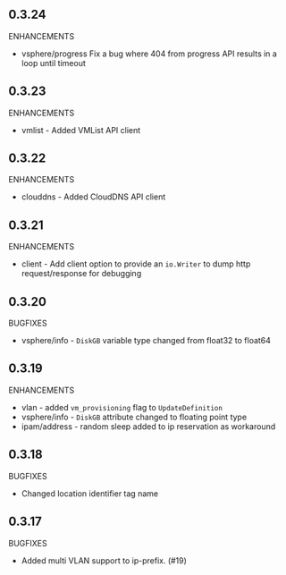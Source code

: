 ## 0.3.24

ENHANCEMENTS

* vsphere/progress Fix a bug where 404 from progress API results in a loop until timeout

## 0.3.23

ENHANCEMENTS

* vmlist - Added VMList API client

## 0.3.22

ENHANCEMENTS

* clouddns - Added CloudDNS API client

## 0.3.21

ENHANCEMENTS

* client - Add client option to provide an `io.Writer` to dump http request/response for debugging

## 0.3.20

BUGFIXES

* vsphere/info - `DiskGB` variable type changed from float32 to float64

## 0.3.19

ENHANCEMENTS

* vlan - added `vm_provisioning` flag to `UpdateDefinition`
* vsphere/info - `DiskGB` attribute changed to floating point type
* ipam/address - random sleep added to ip reservation as workaround

## 0.3.18

BUGFIXES

* Changed location identifier tag name

## 0.3.17

BUGFIXES  

* Added multi VLAN support to ip-prefix. (#19)
